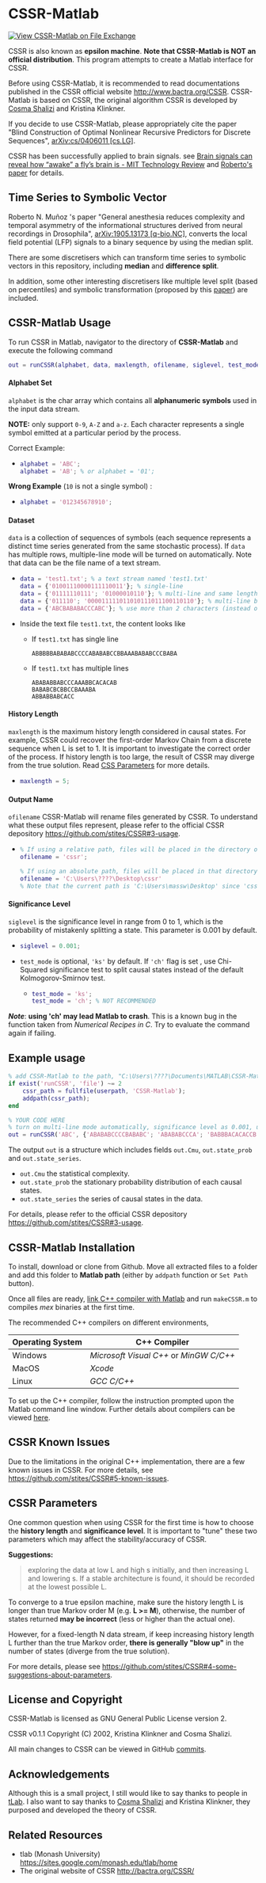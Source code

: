 # CSSR-Matlab
[![View CSSR-Matlab on File Exchange](https://www.mathworks.com/matlabcentral/images/matlab-file-exchange.svg)](https://au.mathworks.com/matlabcentral/fileexchange/74604-cssr-matlab)

CSSR is also known as **epsilon machine**. 
**Note that CSSR-Matlab is NOT an official distribution**. This program attempts to create a Matlab interface for CSSR.

Before using CSSR-Matlab, it is recommended to read documentations published in the CSSR official website http://www.bactra.org/CSSR. CSSR-Matlab is based on CSSR, the original algorithm CSSR is developed by [Cosma Shalizi](http://bactra.org/) and Kristina Klinkner. 

If you decide to use CSSR-Matlab, please appropriately cite the paper "Blind Construction of Optimal Nonlinear Recursive Predictors for Discrete Sequences",  [arXiv:cs/0406011 [cs.LG]](https://arxiv.org/abs/cs/0406011). 

CSSR has been successfully applied to brain signals. see [Brain signals can reveal how “awake” a fly’s brain is - MIT Technology Review](https://www.technologyreview.com/2019/06/14/134950/brain-signals-can-reveal-how-awake-a-flys-brain-is/) and [Roberto's paper](https://doi.org/10.1103/PhysRevResearch.2.023219) for details.



## Time Series to Symbolic Vector 

Roberto N. Muñoz 's paper "General anesthesia reduces complexity and temporal asymmetry of the informational structures derived from neural recordings in Drosophila", [ arXiv:1905.13173 [q-bio.NC]](https://arxiv.org/abs/1905.13173), converts the local field potential (LFP) signals to a binary sequence by using the median split.  

There are some discretisers which can transform time series to symbolic vectors in this repository, including **median** and **difference split**. 

In addition, some other interesting discretisers like multiple level split (based on percentiles) and symbolic transformation (proposed by this [paper](https://doi.org/10.1016/j.cub.2013.07.075)) are included. 



## CSSR-Matlab Usage 

To run CSSR in Matlab, navigator to the directory of **CSSR-Matlab** and execute the following command

```matlab
out = runCSSR(alphabet, data, maxlength, ofilename, siglevel, test_mode)
```

#### Alphabet Set

`alphabet` is the char array which contains all **alphanumeric symbols** used in the input data stream.

**NOTE:** only support `0-9`, `A-Z` and `a-z`. Each character represents a single symbol emitted at a particular period by the process.

Correct Example: 

  * ```matlab
    alphabet = 'ABC';
    alphabet = 'AB'; % or alphabet = '01';
    ```

**Wrong Example** (`10` is not a single symbol) : 

  * ```matlab
    alphabet = '012345678910';
    ```

#### Dataset

`data` is a collection of sequences of symbols (each sequence represents a distinct time series generated from the same stochastic process). If `data` has multiple rows, multiple-line mode will be turned on automatically. Note that data can be the file name of a text stream. 

* ```matlab
  data = 'test1.txt'; % a text stream named 'test1.txt'
  data = {'01001110000111110011'}; % single-line 
  data = {'01111110111'; '01000010110'}; % multi-line and same length
  data = {'011110'; '000011111011010111011100110110'}; % multi-line but different length
  data = {'ABCBABABACCCABC'}; % use more than 2 characters (instead of binary representation)
  ```
  
* Inside the text file `test1.txt`, the content looks like 

   * If `test1.txt` has single line 

     ```
     ABBBBBABABABCCCCABABABCCBBAAABABABCCCBABA
     ```

   * If `test1.txt` has multiple lines 

     ```
     ABABABBABCCCAAABBCACACAB
     BABABCBCBBCCBAAABA
     ABBABBABCACC
     ```

#### History Length 

`maxlength` is the maximum history length considered in causal states. For example, CSSR could recover the first-order Markov Chain from a discrete sequence when L is set to 1. It is important to investigate the correct order of the process. If history length is too large, the result of CSSR may diverge from the true solution. Read [CSS Parameters](https://github.com/randoruf/CSSR-Matlab#cssr-parameters) for more details. 

* ```matlab
  maxlength = 5; 
  ```

#### Output Name

`ofilename` CSSR-Matlab will rename files generated by CSSR. To understand what these output files represent,  please refer to the official CSSR depository <https://github.com/stites/CSSR#3-usage>. 

* ```matlab
  % If using a relative path, files will be placed in the directory of the running script. 
  ofilename = 'cssr'; 
  
  % If using an absolute path, files will be placed in that directory. 
  ofilename = 'C:\Users\????\Desktop\cssr'
  % Note that the current path is 'C:\Users\massw\Desktop' since 'cssr' is the output filename specified by the user.
  ```

#### Significance Level

`siglevel` is the significance level in range from 0 to 1, which is the probability of mistakenly splitting a state. This parameter is 0.001 by default. 

* ```matlab
  siglevel = 0.001;
  ```

* `test_mode` is optional, `'ks'` by default. If `'ch'` flag is set , use Chi-Squared significance test to split causal states instead of the default Kolmogorov-Smirnov test. 

  * ```matlab
    test_mode = 'ks'; 
    test_mode = 'ch'; % NOT RECOMMENDED
    ```

***Note***: **using 'ch' may lead Matlab to crash**. This is a known bug in the function taken from *Numerical Recipes in C*. Try to evaluate the command again if failing.  



## Example usage

```matlab
% add CSSR-Matlab to the path, "C:\Users\????\Documents\MATLAB\CSSR-Matlab" in my case.
if exist('runCSSR', 'file') ~= 2
    cssr_path = fullfile(userpath, 'CSSR-Matlab'); 
    addpath(cssr_path);
end 

% YOUR CODE HERE
% turn on multi-line mode automatically, significance level as 0.001, use 'ks' as test mode, and generate files named 'cssr' by default
out = runCSSR('ABC', {'ABABABCCCCBABABC'; 'ABABABCCCA'; 'BABBBACACACCB'}, 3);
```

The output `out` is a structure which includes fields `out.Cmu`, `out.state_prob` and `out.state_series`. 

* `out.Cmu` the statistical complexity. 
* `out.state_prob` the stationary probability distribution of each causal states. 
* `out.state_series` the series of causal states in the data. 

For details,  please refer to the official CSSR depository <https://github.com/stites/CSSR#3-usage>.



## CSSR-Matlab Installation 

To install, download or clone from Github. Move all extracted files to a folder and add this folder to **Matlab path** (either by `addpath` function or `Set Path` button). 

Once all files are ready, [link C++ compiler with Matlab](https://au.mathworks.com/help/matlab/matlab_external/choose-c-or-c-compilers.html) and run `makeCSSR.m` to compiles *mex* binaries at the first time. 

The recommended C++ compilers on different environments,  

| Operating System | C++ Compiler                            |
| ---------------- | --------------------------------------- |
| Windows          | *Microsoft Visual C++* or *MinGW C/C++* |
| MacOS            | *Xcode*                                 |
| Linux            | *GCC C/C++*                             |

To set up the C++ compiler, follow the instruction prompted upon the Matlab command line window. Further details about compilers can be viewed [here](https://www.mathworks.com/support/requirements/supported-compilers.html). 



## CSSR Known Issues

Due to the limitations in the original C++ implementation, there are a few known issues in CSSR. For more details, see https://github.com/stites/CSSR#5-known-issues. 



## CSSR Parameters

One common question when using CSSR for the first time is how to choose the **history length** and **significance level**. It is important to "tune" these two parameters which may affect the stability/accuracy of CSSR. 

**Suggestions:** 

> exploring the data at low L and high s initially, and then increasing L and lowering s. If a stable architecture is found, it should be recorded at the lowest possible L.

To converge to a true epsilon machine, make sure the history length L is longer than true Markov order M (e.g. **L >= M**), otherwise, the number of states returned **may be incorrect** (less or higher than the actual one). 

However, for a fixed-length N data stream, if keep increasing history length L further than the true Markov order, **there is generally "blow up"** in the number of states (diverge from the true solution).  

For more details, please see https://github.com/stites/CSSR#4-some-suggestions-about-parameters. 



## License and Copyright 

CSSR-Matlab is licensed as GNU General Public License version 2. 

CSSR v0.1.1 Copyright (C) 2002, Kristina Klinkner and Cosma Shalizi. 

All main changes to CSSR can be viewed in GitHub [commits](https://github.com/randoruf/CSSR-Matlab/commit/6063581b4946a48bad61c78c16f529bd2e5efda8).



## Acknowledgements

Although this is a small project, I still would like to say thanks to people in [tLab](https://sites.google.com/monash.edu/tlab/home). I also want to say thanks to [Cosma Shalizi](http://bactra.org/) and Kristina Klinkner, they purposed and developed the theory of CSSR. 



## Related Resources

* tlab (Monash University) https://sites.google.com/monash.edu/tlab/home
* The original website of CSSR http://bactra.org/CSSR/

